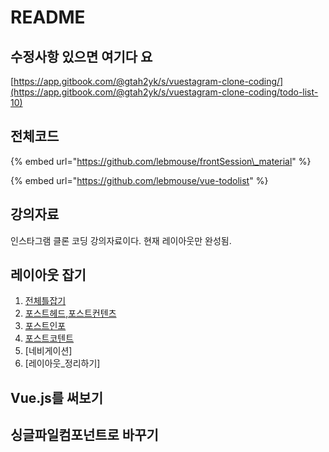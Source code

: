 # README

## 수정사항 있으면 여기다 요

[https://app.gitbook.com/@gtah2yk/s/vuestagram-clone-coding/](https://app.gitbook.com/@gtah2yk/s/vuestagram-clone-coding/todo-list-10)

## 전체코드

{% embed url="https://github.com/lebmouse/frontSession\_material" %}

{% embed url="https://github.com/lebmouse/vue-todolist" %}



## 강의자료

인스타그램 클론 코딩 강의자료이다. 현재 레이아웃만 완성됨.

## 레이아웃 잡기

1. [전체틀잡기](1.md)
2. [포스트헤드,포스트컨텐츠](2.md)
3. [포스트인포](3.md)
4. [포스트코텐트](4.md)
5. \[네비게이션\]
6. \[레이아웃\_정리하기\]

## Vue.js를 써보기

## 싱글파일컴포넌트로 바꾸기

